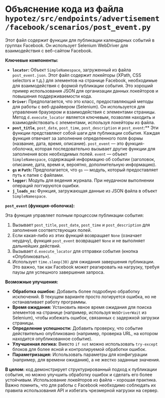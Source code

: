 # Объяснение кода из файла `hypotez/src/endpoints/advertisement/facebook/scenarios/post_event.py`

Этот файл содержит функции для публикации календарных событий в группах Facebook.  Он использует Selenium WebDriver для взаимодействия с веб-сайтом Facebook.

**Ключевые компоненты:**

* **`locator`:**  Объект `SimpleNamespace`, загруженный из файла `post_event.json`.  Этот файл содержит локейторы (XPath, CSS selectors и т.д.) для элементов на странице Facebook, необходимые для взаимодействия с формой публикации события.  Это хороший пример использования JSON для организации данных локейторов и повышения поддерживаемости кода.
* **`Driver`:** Предполагается, что это класс, предоставляющий методы для работы с веб-драйвером (Selenium).  Он используется для управления браузером и взаимодействия с элементами страницы.  Метод `d.execute_locator` является ключевым, позволяя  находить и взаимодействовать с элементами, используя локейторы из файла.
* **`post_title`**, `post_date`, `post_time`, `post_description` и `post_event`:** Эти функции  представляют собой шаги для публикации события.  Каждая функция отвечает за заполнение определенного поля формы (название, дата, время, описание).  `post_event` — это функция-оболочка, которая последовательно вызывает другие функции для заполнения всех необходимых полей.  `event` — объект `SimpleNamespace`, содержащий информацию об событии (заголовок, описание, дата, время и, вероятно, дополнительную информацию).
* **`gs` и `Path`:**  Предполагается, что `gs` — модуль, который предоставляет путь к папке с файлами.
* **`logger`:**  Модуль для ведения журнала.  При неудачном выполнении операций логгируются ошибки.
* **`j_loads_ns`:** Функция, загружающая данные из JSON файла в объект `SimpleNamespace`.


**`post_event` (функция-оболочка):**

Эта функция управляет полным процессом публикации события:

1. Вызывает `post_title`, `post_date`, `post_time` и `post_description` для заполнения соответствующих полей.
2. Если какая-либо из этих функций возвращает `None` (означает неудачу), функция `post_event` возвращает `None` и не выполняет дальнейших действий.
3. Вызывает `d.execute_locator` для отправки события (кнопка «Опубликовать»).
4. Использует `time.sleep(30)` для ожидания завершения публикации.  Это важно, так как  Facebook может реагировать на нагрузку, требуя паузы для успешного завершения запроса.


**Возможные улучшения:**

* **Обработка ошибок:**  Добавить более подробную обработку исключений. В текущем варианте просто логируется ошибка, но не останавливает работу программы.
* **Время ожидания:** Установить явное время ожидания для поиска элементов на странице (например, используя `WebDriverWait` из Selenium), чтобы избежать ошибок, связанных с задержкой загрузки страницы.
* **Определение успешности:**  Добавить проверку, что событие действительно опубликовано (например, проверка URL, на котором находится опубликованное событие).
* **Улучшенная логика:**  Вместо `if not` можно использовать `try-except` блоков для более ясной и контролируемой обработки ошибок.
* **Параметризация:**  Использовать параметры для конфигурации (например, для времени ожидания), а не жестко заданные значения.

**В целом:** код демонстрирует структурированный подход к публикации события, но можно улучшить обработку ошибок и сделать его более устойчивым. Использование локейторов из файла – хорошая практика.  Важно помнить, что для работы с Facebook  необходимо соблюдать их правила использования API и избегать  чрезмерной нагрузки на сервер.